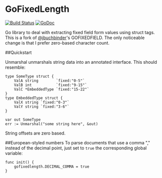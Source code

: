 # GoFixedLength 

[![Build Status](https://secure.travis-ci.org/qrawl/gofixedlength.png)](http://travis-ci.org/qrawl/gofixedlength)
[![GoDoc](https://godoc.org/github.com/qrawl/gofixedlength?status.png)](https://godoc.org/github.com/qrawl/gofixedlength)

Go library to deal with extracting fixed field form values using struct tags.  
This is a fork of [@jbuchbinder](https://github.com/jbuchbinder)'s GOFIXEDFIELD. The only noticeable change is that I prefer zero-based character count.

##Quickstart

Unmarshal unmarshals string data into an annotated interface. This should
resemble:

	type SomeType struct {
		ValA string        `fixed:"0-5"`
		ValB int           `fixed:"9-15"`
		ValC *EmbeddedType `fixed:"15-22"`
 	}
	type EmbeddedType struct {
		ValX string `fixed:"0-3"`
		ValY string `fixed:"3-6"`
	}

	var out SomeType
	err := Unmarshal("some string here", &out)

String offsets are zero based.

##European-styled numbers
To parse documents that use a comma "," instead of the decimal point, just set to `true` the corresponding global variable:

	func init() {
		gofixedlength.DECIMAL_COMMA = true
	}
